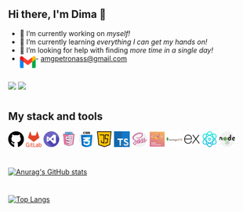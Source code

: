 ## **Hi there, I'm Dima** 👋

+ 🔭 I’m currently working on *myself!*
+ 🌱 I’m currently learning *everything I can get my hands on!*
+ 🤔 I’m looking for help with finding *more time in a single day!*
+  <img align="left" alt="gmail" width="32px" src="./icons/gmail.png" /> - amgpetronass@gmail.com
  #
 <a href="https://www.linkedin.com/in/dima-tytenko-a5b26a21b/"> ![](https://img.shields.io/badge/LinkedIn-0077B5?style=for-the-badge&amp;logo=linkedin&amp;logoColor=white)</a>
 <a href="https://github.com/dimatytenko"> ![](https://img.shields.io/badge/GitHub-100000?style=for-the-badge&amp;logo=github&amp;logoColor=white)
</a>

#
## My stack and tools
<div>
<img alt="github" width="32px" src="./icons/github.png" />
<img alt="gitlab" width="32px" src="./icons/gitlab.png" />
<img alt="visual-studio" width="32px" src="./icons/visual-studio.png" />
<img alt="html5" width="32px" src="./icons/free-icon-html-5-2535518.png" />
<img alt="css" width="32px" src="./icons/css.png" />
<img alt="javascript" width="32px" src="./icons/java-script.png" />
<img alt="typescript" width="32px" src="./icons/typescript.png" />
<img alt="sass" width="32px" src="./icons/sass.png" />
<img alt="styled" width="32px" src="./icons/styled.png" />
<img alt="mongodb" width="32px" src="./icons/mongodb.png" />
<img alt="express" width="32px" src="./icons/express.png" />
<img alt="physics" width="32px" src="./icons/physics.png" />
<img alt="node" width="32px" src="./icons/nodejs.png" />
</div>

#
  [![Anurag's GitHub stats](https://github-readme-stats.vercel.app/api?username=dimatytenko&show_icons=true&title_color=8c0505&icon_color=8c0505)](https://github.com/dimatytenko/github-readme-stats)

#  
[![Top Langs](https://github-readme-stats.vercel.app/api/top-langs/?username=dimatytenko&layout=compact&show_icons=true&title_color=3d85c6&icon_color=cfe2f3)](https://github.com/dimatytenko/github-readme-stats)